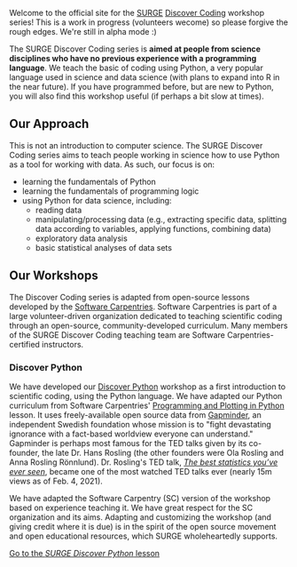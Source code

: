 Welcome to the official site for the [SURGE](https://surgeinnovation.ca) [Discover Coding](https://surge-dalhousie.github.io/discover-coding/) workshop series! This is a work in progress (volunteers wecome) so please forgive the rough edges. We're still in alpha mode :)

The SURGE Discover Coding series is **aimed at people from science disciplines who have no previous experience with a programming language**. We teach the basic of coding using Python, a very popular language used in science and data science (with plans to expand into R in the near future). If you have programmed before, but are new to Python, you will also find this workshop useful (if perhaps a bit slow at times).

## Our Approach

This is not an introduction to computer science. The SURGE Discover Coding series aims to teach people working in science how to use Python as a tool for working with data. As such, our focus is on:
- learning the fundamentals of Python
- learning the fundamentals of programming logic
- using Python for data science, including:
    - reading data
    - manipulating/processing data (e.g., extracting specific data, splitting data according to variables, applying functions, combining data)
    - exploratory data analysis
    - basic statistical analyses of data sets

## Our Workshops

The Discover Coding series is adapted from open-source lessons developed by the [Software Carpentries](https://software-carpentry.org/lessons/). Software Carpentries is part of a large volunteer-driven organization dedicated to teaching scientific coding through an open-source, community-developed curriculum. Many members of the SURGE Discover Coding teaching team are Software Carpentries-certified instructors.

### Discover Python

We have developed our [Discover Python](https://surge-dalhousie.github.io/discover-python-gapminder/) workshop as a first introduction to scientific coding, using the Python language.
We have adapted our Python curriculum from Software Carpentries' [Programming and Plotting in Python](http://swcarpentry.github.io/python-novice-gapminder/index.html) lesson. It uses freely-available open source data from [Gapminder](https://www.gapminder.org), an independent Swedish foundation whose mission is to "fight devastating ignorance with a fact-based worldview everyone can understand." Gapminder is perhaps most famous for the TED talks given by its co-founder, the late Dr. Hans Rosling (the other founders were Ola Rosling and Anna Rosling Rönnlund). Dr. Rosling's TED talk, [*The best statistics you’ve ever seen*](https://www.ted.com/talks/hans_rosling_the_best_stats_you_ve_ever_seen?language=en), became one of the most watched TED talks ever (nearly 15m views as of Feb. 4, 2021).

We have adapted the Software Carpentry (SC) version of the workshop based on experience teaching it. We have great respect for the SC organization and its aims. Adapting and customizing the workshop (and giving credit where it is due) is in the spirit of the open source movement and open educational resources, which SURGE wholeheartedly supports.

[Go to the *SURGE Discover Python* lesson](https://surge-dalhousie.github.io/discover-python-gapminder/)
